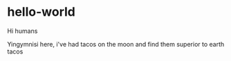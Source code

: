 # hello-world

Hi humans

Yingymnisi here, i've had tacos on the moon and find them superior to earth tacos
